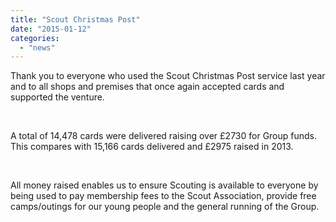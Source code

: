 ```yaml
---
title: "Scout Christmas Post"
date: "2015-01-12"
categories: 
  - "news"
---
```


Thank you to everyone who used the Scout Christmas Post service last year and to all shops and premises that once again accepted cards and supported the venture.

 

A total of 14,478 cards were delivered raising over £2730 for Group funds. This compares with 15,166 cards delivered and £2975 raised in 2013.

 

All money raised enables us to ensure Scouting is available to everyone by being used to pay membership fees to the Scout Association, provide free camps/outings for our young people and the general running of the Group.
